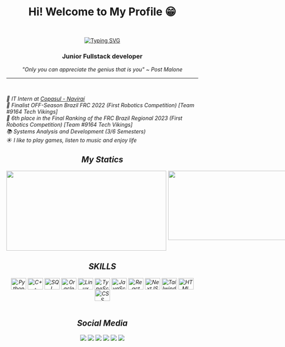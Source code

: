 <h1 align="center"> Hi! Welcome to My Profile 😁 </h1>
<br/>

<p align="center">
  <a href="https://git.io/typing-svg">
    <img src="https://readme-typing-svg.demolab.com?font=Cascadia+Mono&pause=1000&color=14B300&center=true&repeat=false&width=435&lines=Brazilian+Developer" alt="Typing SVG" />
  </a>
</p>
 
 <h3 align="center">Junior Fullstack developer</h3>
 <p align ="center"> <em>"Only you can appreciate the genius that is you"<em> ~ Post Malone</p>
  
---
<br>

💼 IT Intern at [Copasul - Naviraí](https://www.copasul.coop.br/) <br/>
🥈 Finalist OFF-Season Brazil FRC 2022 (First Robotics Competition) [Team #9164 Tech Vikings] <br/>
🤖 6th place in the Final Ranking of the FRC Brazil Regional 2023 (First Robotics Competition) [Team #9164 Tech Vikings] <br/>
📚 Systems Analysis and Development (3/6 Semesters) <br/>
☀️ I like to play games, listen to music and enjoy life <br/>

<div align="center">
  <h2>My Statics</h2>
  <div style="display: flex; gap: 5px;" align="center">
    <img style="height: 15em; width: 30em; align: center;" height="180em" src="https://github-readme-stats.vercel.app/api?username=guialima29&theme=chartreuse-dark&show_icons=true&hide_border=false&count_private=false"/>
    <img style="height: 13em; width: 30em;align: center;" height="180em" src="https://github-readme-stats.vercel.app/api/top-langs/?username=guialima29&theme=chartreuse-dark&show_icons=true&hide_border=false&layout=compact"/>
  </div>
</div>

 <div>
<h2 align="center">SKILLS</h2>

<div align="center">
<img align="center" alt="Python" height="30" width="40" src="https://cdn.jsdelivr.net/gh/devicons/devicon/icons/python/python-original.svg">
<img align="center" alt="C++" height="30" width="40" src="https://cdn.jsdelivr.net/gh/devicons/devicon/icons/cplusplus/cplusplus-original.svg">
<img align="center" alt="SQL" height="30" width="40" src="https://cdn.jsdelivr.net/gh/devicons/devicon@latest/icons/azuresqldatabase/azuresqldatabase-original.svg" />
<img align="center" alt="OracleDB" height="30" width="40" src="https://cdn.jsdelivr.net/gh/devicons/devicon@latest/icons/oracle/oracle-original.svg" />
<img align="center" alt="Linux" height="30" width="40" src="https://cdn.jsdelivr.net/gh/devicons/devicon@latest/icons/linux/linux-original.svg" />
<img align="center" alt="TypeScript" height="30" width="40" src="https://cdn.jsdelivr.net/gh/devicons/devicon@latest/icons/typescript/typescript-original.svg" />
<img align="center" alt="JavaScript" height="30" width="40" src="https://cdn.jsdelivr.net/gh/devicons/devicon@latest/icons/javascript/javascript-original.svg">
<img align="center" alt="React" height="30" width="40" src="https://cdn.jsdelivr.net/gh/devicons/devicon@latest/icons/react/react-original.svg" />
<img align="center" alt="NextJS" height="30" width="40" src="https://cdn.jsdelivr.net/gh/devicons/devicon@latest/icons/nextjs/nextjs-original.svg" />
<img align="center" alt="TailwindCSS" height="30" width="40" src="https://cdn.jsdelivr.net/gh/devicons/devicon@latest/icons/tailwindcss/tailwindcss-original.svg" />
<img align="center" alt="HTML" alt="CSS" height="30" width="40" src="https://cdn.jsdelivr.net/gh/devicons/devicon@latest/icons/html5/html5-original.svg" />
<img align="center" alt="CSS" height="30" width="40" src="https://cdn.jsdelivr.net/gh/devicons/devicon@latest/icons/css3/css3-original.svg">

</div>
 </div>
 <br>

<div align="center">
<h2>Social Media</h2> 
  <a href="https://instagram.com/gui.alima" target="_blank"><img src="https://img.shields.io/badge/-Instagram-%23E4405F?style=for-the-badge&logo=instagram&logoColor=white" target="_blank"></a>
<img src="https://img.shields.io/badge/gui.alima-alima?style=for-the-badge&logo=Discord&logoColor=white&color=%235865F2">
  <a href="https://www.youtube.com/channel/@guibaa01" target="_blank"><img src="https://img.shields.io/badge/YouTube-FF0000?style=for-the-badge&logo=youtube&logoColor=white" target="_blank"></a>
  <a href="https://x.com/guialima29" target="_blank"><img src="https://img.shields.io/twitter/url?url=https%3A%2F%2Fx.com%2Fguialima29&style=for-the-badge&logo=X&logoColor=white&color=grey" target="_blank"></a>
 <!-- <a href="https://discord.gg/5DVhGKVf4h" target="_blank"><img src="https://img.shields.io/badge/Discord-7289DA?style=for-the-badge&logo=discord&logoColor=white" target="_blank"></a> -->
  <a href = "mailto:guilhermealima29@gmail.com"><img src="https://img.shields.io/badge/-Gmail-%23333?style=for-the-badge&logo=gmail&logoColor=white" target="_blank"></a> 
  <a href="https://www.linkedin.com/in/guialima29/" target="_blank"><img src="https://img.shields.io/badge/-LinkedIn-%230077B5?style=for-the-badge&logo=linkedin&logoColor=white" target="_blank"></a>
</div>
